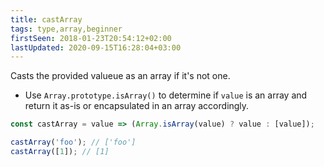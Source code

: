 ```yaml
---
title: castArray
tags: type,array,beginner
firstSeen: 2018-01-23T20:54:12+02:00
lastUpdated: 2020-09-15T16:28:04+03:00
---
```


Casts the provided valueue as an array if it's not one.

- Use `Array.prototype.isArray()` to determine if `value` is an array and return it as-is or encapsulated in an array accordingly.

```js
const castArray = value => (Array.isArray(value) ? value : [value]);
```

```js
castArray('foo'); // ['foo']
castArray([1]); // [1]
```
